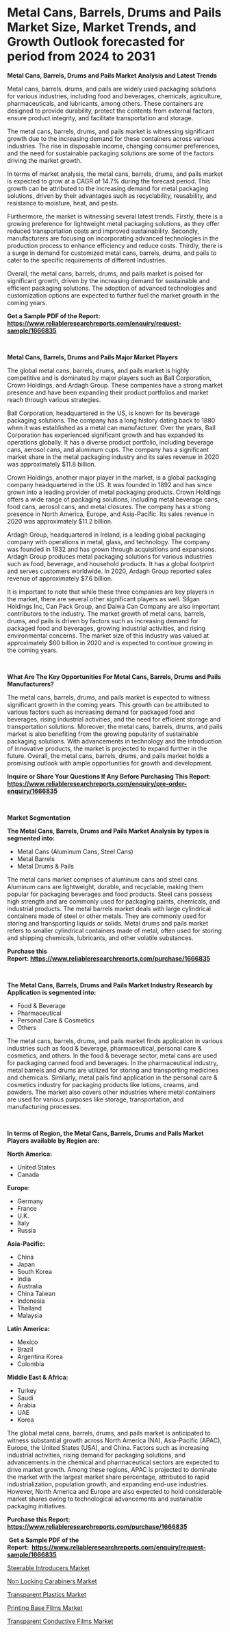 <p><h1>Metal Cans, Barrels, Drums and Pails Market Size, Market Trends, and Growth Outlook forecasted for period from 2024 to 2031</h1></p><p><strong>Metal Cans, Barrels, Drums and Pails Market Analysis and Latest Trends</strong></p>
<p><p>Metal cans, barrels, drums, and pails are widely used packaging solutions for various industries, including food and beverages, chemicals, agriculture, pharmaceuticals, and lubricants, among others. These containers are designed to provide durability, protect the contents from external factors, ensure product integrity, and facilitate transportation and storage.</p><p>The metal cans, barrels, drums, and pails market is witnessing significant growth due to the increasing demand for these containers across various industries. The rise in disposable income, changing consumer preferences, and the need for sustainable packaging solutions are some of the factors driving the market growth.</p><p>In terms of market analysis, the metal cans, barrels, drums, and pails market is expected to grow at a CAGR of 14.7% during the forecast period. This growth can be attributed to the increasing demand for metal packaging solutions, driven by their advantages such as recyclability, reusability, and resistance to moisture, heat, and pests.</p><p>Furthermore, the market is witnessing several latest trends. Firstly, there is a growing preference for lightweight metal packaging solutions, as they offer reduced transportation costs and improved sustainability. Secondly, manufacturers are focusing on incorporating advanced technologies in the production process to enhance efficiency and reduce costs. Thirdly, there is a surge in demand for customized metal cans, barrels, drums, and pails to cater to the specific requirements of different industries.</p><p>Overall, the metal cans, barrels, drums, and pails market is poised for significant growth, driven by the increasing demand for sustainable and efficient packaging solutions. The adoption of advanced technologies and customization options are expected to further fuel the market growth in the coming years.</p></p>
<p><strong>Get a Sample PDF of the Report:&nbsp; <a href="https://www.reliableresearchreports.com/enquiry/request-sample/1666835">https://www.reliableresearchreports.com/enquiry/request-sample/1666835</a></strong></p>
<p>&nbsp;</p>
<p><strong>Metal Cans, Barrels, Drums and Pails Major Market Players</strong></p>
<p><p>The global metal cans, barrels, drums, and pails market is highly competitive and is dominated by major players such as Ball Corporation, Crown Holdings, and Ardagh Group. These companies have a strong market presence and have been expanding their product portfolios and market reach through various strategies.</p><p>Ball Corporation, headquartered in the US, is known for its beverage packaging solutions. The company has a long history dating back to 1880 when it was established as a metal can manufacturer. Over the years, Ball Corporation has experienced significant growth and has expanded its operations globally. It has a diverse product portfolio, including beverage cans, aerosol cans, and aluminum cups. The company has a significant market share in the metal packaging industry and its sales revenue in 2020 was approximately $11.8 billion.</p><p>Crown Holdings, another major player in the market, is a global packaging company headquartered in the US. It was founded in 1892 and has since grown into a leading provider of metal packaging products. Crown Holdings offers a wide range of packaging solutions, including metal beverage cans, food cans, aerosol cans, and metal closures. The company has a strong presence in North America, Europe, and Asia-Pacific. Its sales revenue in 2020 was approximately $11.2 billion.</p><p>Ardagh Group, headquartered in Ireland, is a leading global packaging company with operations in metal, glass, and technology. The company was founded in 1932 and has grown through acquisitions and expansions. Ardagh Group produces metal packaging solutions for various industries such as food, beverage, and household products. It has a global footprint and serves customers worldwide. In 2020, Ardagh Group reported sales revenue of approximately $7.6 billion.</p><p>It is important to note that while these three companies are key players in the market, there are several other significant players as well. Silgan Holdings Inc, Can Pack Group, and Daiwa Can Company are also important contributors to the industry. The market growth of metal cans, barrels, drums, and pails is driven by factors such as increasing demand for packaged food and beverages, growing industrial activities, and rising environmental concerns. The market size of this industry was valued at approximately $60 billion in 2020 and is expected to continue growing in the coming years.</p></p>
<p>&nbsp;</p>
<p><strong>What Are The Key Opportunities For Metal Cans, Barrels, Drums and Pails Manufacturers?</strong></p>
<p><p>The metal cans, barrels, drums, and pails market is expected to witness significant growth in the coming years. This growth can be attributed to various factors such as increasing demand for packaged food and beverages, rising industrial activities, and the need for efficient storage and transportation solutions. Moreover, the metal cans, barrels, drums, and pails market is also benefiting from the growing popularity of sustainable packaging solutions. With advancements in technology and the introduction of innovative products, the market is projected to expand further in the future. Overall, the metal cans, barrels, drums, and pails market holds a promising outlook with ample opportunities for growth and development.</p></p>
<p><strong>Inquire or Share Your Questions If Any Before Purchasing This Report: <a href="https://www.reliableresearchreports.com/enquiry/pre-order-enquiry/1666835">https://www.reliableresearchreports.com/enquiry/pre-order-enquiry/1666835</a></strong></p>
<p>&nbsp;</p>
<p><strong>Market Segmentation</strong></p>
<p><strong>The Metal Cans, Barrels, Drums and Pails Market Analysis by types is segmented into:</strong></p>
<p><ul><li>Metal Cans (Aluminum Cans, Steel Cans)</li><li>Metal Barrels</li><li>Metal Drums & Pails</li></ul></p>
<p><p>The metal cans market comprises of aluminum cans and steel cans. Aluminum cans are lightweight, durable, and recyclable, making them popular for packaging beverages and food products. Steel cans possess high strength and are commonly used for packaging paints, chemicals, and industrial products. The metal barrels market deals with large cylindrical containers made of steel or other metals. They are commonly used for storing and transporting liquids or solids. Metal drums and pails market refers to smaller cylindrical containers made of metal, often used for storing and shipping chemicals, lubricants, and other volatile substances.</p></p>
<p><strong>Purchase this Report:&nbsp;<a href="https://www.reliableresearchreports.com/purchase/1666835">https://www.reliableresearchreports.com/purchase/1666835</a></strong></p>
<p>&nbsp;</p>
<p><strong>The Metal Cans, Barrels, Drums and Pails Market Industry Research by Application is segmented into:</strong></p>
<p><ul><li>Food & Beverage</li><li>Pharmaceutical</li><li>Personal Care & Cosmetics</li><li>Others</li></ul></p>
<p><p>The metal cans, barrels, drums, and pails market finds application in various industries such as food & beverage, pharmaceutical, personal care & cosmetics, and others. In the food & beverage sector, metal cans are used for packaging canned food and beverages. In the pharmaceutical industry, metal barrels and drums are utilized for storing and transporting medicines and chemicals. Similarly, metal pails find application in the personal care & cosmetics industry for packaging products like lotions, creams, and powders. The market also covers other industries where metal containers are used for various purposes like storage, transportation, and manufacturing processes.</p></p>
<p>&nbsp;</p>
<p><strong>In terms of Region, the Metal Cans, Barrels, Drums and Pails Market Players available by Region are:</strong></p>
<p>
    <p> <strong> North America: </strong>
        <ul>
            <li>United States</li>
            <li>Canada</li>
        </ul>
        </p> 
    <p> <strong> Europe: </strong>
        <ul>
            <li>Germany</li>
            <li>France</li>
            <li>U.K.</li>
            <li>Italy</li>
            <li>Russia</li>
        </ul>
        </p> 
    <p> <strong> Asia-Pacific: </strong>
        <ul>
            <li>China</li>
            <li>Japan</li>
            <li>South Korea</li>
            <li>India</li>
            <li>Australia</li>
            <li>China Taiwan</li>
            <li>Indonesia</li>
            <li>Thailand</li>
            <li>Malaysia</li>
        </ul>
        </p> 
    <p> <strong> Latin America: </strong>
        <ul>
            <li>Mexico</li>
            <li>Brazil</li>
            <li>Argentina Korea</li>
            <li>Colombia</li>
        </ul>
        </p> 
    <p> <strong> Middle East & Africa: </strong>
        <ul>
            <li>Turkey</li>
            <li>Saudi</li>
            <li>Arabia</li>
            <li>UAE</li>
            <li>Korea</li>
        </ul>
    </p>
    </p>
<p><p>The global metal cans, barrels, drums, and pails market is anticipated to witness substantial growth across North America (NA), Asia-Pacific (APAC), Europe, the United States (USA), and China. Factors such as increasing industrial activities, rising demand for packaging solutions, and advancements in the chemical and pharmaceutical sectors are expected to drive market growth. Among these regions, APAC is projected to dominate the market with the largest market share percentage, attributed to rapid industrialization, population growth, and expanding end-use industries. However, North America and Europe are also expected to hold considerable market shares owing to technological advancements and sustainable packaging initiatives.</p></p>
<p><strong>Purchase this Report: <a href="https://www.reliableresearchreports.com/purchase/1666835">https://www.reliableresearchreports.com/purchase/1666835</a></strong></p>
<p>&nbsp;<strong>Get a Sample PDF of the Report:&nbsp;&nbsp;<a href="https://www.reliableresearchreports.com/enquiry/request-sample/1666835">https://www.reliableresearchreports.com/enquiry/request-sample/1666835</a></strong></p>
<p><strong></strong></p>
<p><p><a href="https://issuu.com/reportprime-2/docs/steerable-introducers-market-size-2030.pptx">Steerable Introducers Market</a></p><p><a href="https://github.com/khayangel/Market-Research-Report-List-1/blob/main/non-locking-carabiners-market.md">Non Locking Carabiners Market</a></p><p><a href="https://www.linkedin.com/pulse/transparent-plastics-market-research-report-unlocks-analysis-xstbe/">Transparent Plastics Market</a></p><p><a href="https://issuu.com/reportprime-2/docs/printing-base-films-market-size-2030.pptx">Printing Base Films Market</a></p><p><a href="https://www.linkedin.com/pulse/transparent-conductive-films-market-share-amp-new-trends-analysis-rfvce/">Transparent Conductive Films Market</a></p></p>